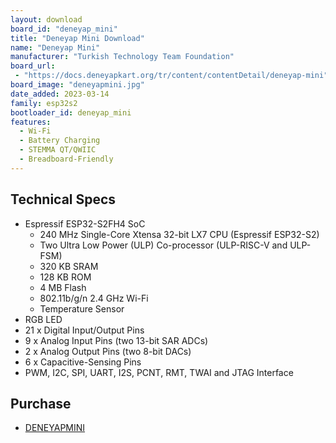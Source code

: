 ```yaml
---
layout: download
board_id: "deneyap_mini"
title: "Deneyap Mini Download"
name: "Deneyap Mini"
manufacturer: "Turkish Technology Team Foundation"
board_url:
 - "https://docs.deneyapkart.org/tr/content/contentDetail/deneyap-mini"
board_image: "deneyapmini.jpg"
date_added: 2023-03-14
family: esp32s2
bootloader_id: deneyap_mini
features:
  - Wi-Fi
  - Battery Charging
  - STEMMA QT/QWIIC
  - Breadboard-Friendly
---
```


## Technical Specs
  - Espressif ESP32-S2FH4 SoC
    - 240 MHz Single-Core Xtensa 32-bit LX7 CPU (Espressif ESP32-S2)
    - Two Ultra Low Power (ULP) Co-processor (ULP­-RISC-­V and ULP-FSM)
    - 320 KB SRAM
    - 128 KB ROM
    - 4 MB Flash
    - 802.11b/g/n 2.4 GHz Wi-Fi
    - Temperature Sensor
  - RGB LED
  - 21 x Digital Input/Output Pins
  -  9 x Analog Input Pins (two 13-bit SAR ADCs)
  -  2 x Analog Output Pins (two 8-bit DACs)
  -  6 x Capacitive-Sensing Pins
  -  PWM, I2C, SPI, UART, I2S, PCNT, RMT, TWAI and JTAG Interface

## Purchase
* [DENEYAPMINI](https://magaza.deneyapkart.org/tr/product/detail/deneyap-mini)
